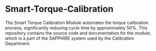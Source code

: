 # Smart-Torque-Calibration
The Smart Torque Calibration Module automates the torque calibration process, significantly reducing cycle time by approximately 50%. This repository contains the source code and documentation for the module, which is a part of the SAPPHIRE system used by the Calibration Department.
